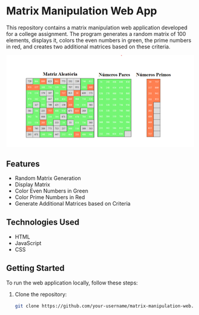# Matrix Manipulation Web App

This repository contains a matrix manipulation web application developed for a college assignment. The program generates a random matrix of 100 elements, displays it, colors the even numbers in green, the prime numbers in red, and creates two additional matrices based on these criteria.

![print](print.png)


## Features

- Random Matrix Generation
- Display Matrix
- Color Even Numbers in Green
- Color Prime Numbers in Red
- Generate Additional Matrices based on Criteria

## Technologies Used

- HTML
- JavaScript
- CSS

## Getting Started

To run the web application locally, follow these steps:

1. Clone the repository:

   ```bash
   git clone https://github.com/your-username/matrix-manipulation-web.git
